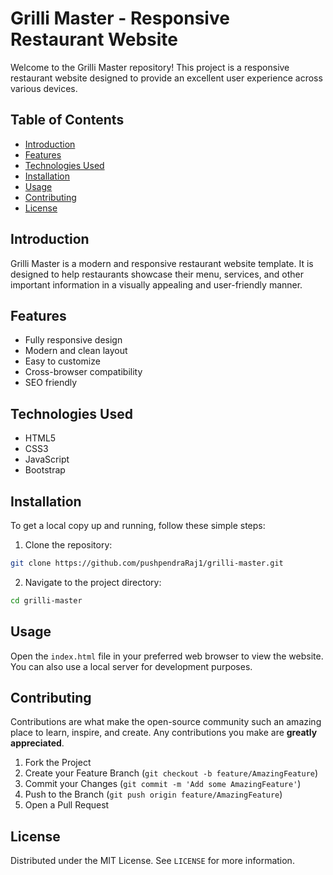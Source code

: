 # Grilli Master - Responsive Restaurant Website

Welcome to the Grilli Master repository! This project is a responsive restaurant website designed to provide an excellent user experience across various devices.

## Table of Contents

- [Introduction](#introduction)
- [Features](#features)
- [Technologies Used](#technologies-used)
- [Installation](#installation)
- [Usage](#usage)
- [Contributing](#contributing)
- [License](#license)

## Introduction

Grilli Master is a modern and responsive restaurant website template. It is designed to help restaurants showcase their menu, services, and other important information in a visually appealing and user-friendly manner.

## Features

- Fully responsive design
- Modern and clean layout
- Easy to customize
- Cross-browser compatibility
- SEO friendly

## Technologies Used

- HTML5
- CSS3
- JavaScript
- Bootstrap

## Installation

To get a local copy up and running, follow these simple steps:

1. Clone the repository:
  ```sh
  git clone https://github.com/pushpendraRaj1/grilli-master.git
  ```
2. Navigate to the project directory:
  ```sh
  cd grilli-master
  ```

## Usage

Open the `index.html` file in your preferred web browser to view the website. You can also use a local server for development purposes.

## Contributing

Contributions are what make the open-source community such an amazing place to learn, inspire, and create. Any contributions you make are **greatly appreciated**.

1. Fork the Project
2. Create your Feature Branch (`git checkout -b feature/AmazingFeature`)
3. Commit your Changes (`git commit -m 'Add some AmazingFeature'`)
4. Push to the Branch (`git push origin feature/AmazingFeature`)
5. Open a Pull Request

## License

Distributed under the MIT License. See `LICENSE` for more information.
